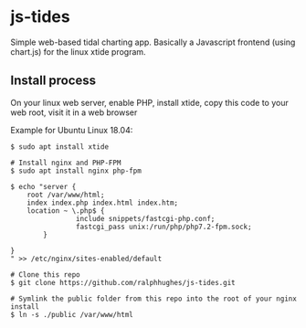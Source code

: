 # js-tides

Simple web-based tidal charting app. Basically a Javascript frontend (using chart.js) for the linux xtide program.

## Install process

On your linux web server, enable PHP, install xtide, copy this code to your web root, visit it in a web browser

Example for Ubuntu Linux 18.04:
```
$ sudo apt install xtide

# Install nginx and PHP-FPM
$ sudo apt install nginx php-fpm

$ echo "server {
	root /var/www/html;
	index index.php index.html index.htm;
	location ~ \.php$ {
                include snippets/fastcgi-php.conf;
                fastcgi_pass unix:/run/php/php7.2-fpm.sock;
        }

}
" >> /etc/nginx/sites-enabled/default

# Clone this repo
$ git clone https://github.com/ralphhughes/js-tides.git

# Symlink the public folder from this repo into the root of your nginx install
$ ln -s ./public /var/www/html

```

